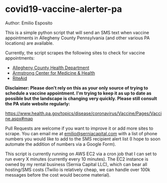 # covid19-vaccine-alerter-pa
Author: Emilio Esposito

This is a simple python script that will send an SMS text when vaccine appointments in Allegheny County Pennsylvania (and other various PA locations) are available. 

Currently, the script scrapes the following sites to check for vaccine appointments:

* [Allegheny County Health Department](https://www.alleghenycounty.us/Health-Department/Resources/COVID-19/COVID-19-Vaccine-Information.aspx)
* [Armstrong Center for Medicine & Health](https://acmh.appointlet.com/)
* [RiteAid](https://sr.reportsonline.com/sr/riteaid/PS2021)

**Disclaimer: Please don't rely on this as your only source of trying to schedule a vaccine appointment. I'm trying to keep it as up to date as possible but the landscape is changing very quickly. Please still consult the PA state website regularly:**

https://www.health.pa.gov/topics/disease/coronavirus/Vaccine/Pages/Vaccine.aspx#map

Pull Requests are welcome if you want to improve it or add more sites to scrape. You can email me at emilio@serniacapital.com with a list of phone numbers you would like to add to the SMS recipient alert list (I hope to soon automate the addition of numbers via a Google Form).

This script is currently running on AWS EC2 via a cron job that I can set to run every X minutes (currently every 10 minutes). The EC2 instance is owned by my rental business (Sernia Capital LLC), which can bear all hosting/SMS costs (Twilio is relatively cheap, we can handle over 100k messages before the cost would become material).


